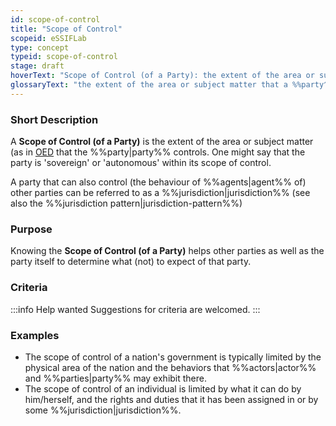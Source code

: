 ```yaml
---
id: scope-of-control
title: "Scope of Control"
scopeid: eSSIFLab
type: concept
typeid: scope-of-control
stage: draft
hoverText: "Scope of Control (of a Party): the extent of the area or subject matter that the Party controls."
glossaryText: "the extent of the area or subject matter that a %%party^party%% controls."
---
```


### Short Description
A **Scope of Control (of a Party)** is the extent of the area or subject matter (as in [OED](https://www.lexico.com/definition/scope) that the %%party|party%% controls. One might say that the party is 'sovereign' or 'autonomous' within its scope of control. 

A party that can also control (the behaviour of %%agents|agent%% of) other parties can be referred to as a %%jurisdiction|jurisdiction%% (see also the %%jurisdiction pattern|jurisdiction-pattern%%)

### Purpose
Knowing the **Scope of Control (of a Party)** helps other parties as well as the party itself to determine what (not) to expect of that party.

### Criteria
:::info Help wanted
Suggestions for criteria are welcomed.
:::

### Examples
- The scope of control of a nation's government is typically limited by the physical area of the nation and the behaviors that %%actors|actor%% and %%parties|party%% may exhibit there.
- The scope of control of an individual is limited by what it can do by him/herself, and the rights and duties that it has been assigned in or by some %%jurisdiction|jurisdiction%%.
